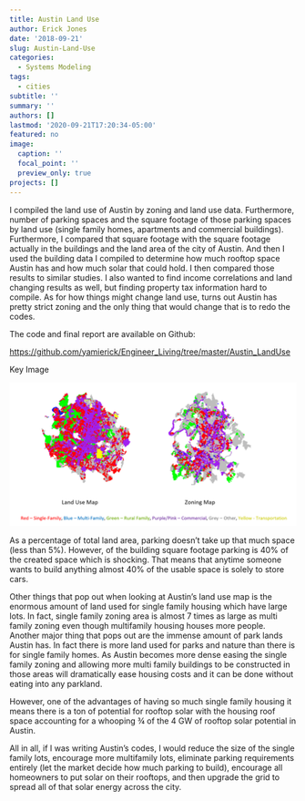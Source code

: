 ```yaml
---
title: Austin Land Use
author: Erick Jones
date: '2018-09-21'
slug: Austin-Land-Use
categories:
  - Systems Modeling
tags:
  - cities
subtitle: ''
summary: ''
authors: []
lastmod: '2020-09-21T17:20:34-05:00'
featured: no
image:
  caption: ''
  focal_point: ''
  preview_only: true
projects: []
---
```


I compiled the land use of Austin by zoning and land use data. Furthermore, number of parking spaces and the square footage of those parking spaces by land use (single family homes, apartments and commercial buildings). Furthermore, I compared that square footage with the square footage actually in the buildings and the land area of the city of Austin. And then I used the building data I compiled to determine how much rooftop space Austin has and how much solar that could hold. I then compared those results to similar studies. I also wanted to find income correlations and land changing results as well, but finding property tax information hard to compile. As for how things might change land use, turns out Austin has pretty strict zoning and the only thing that would change that is to redo the codes.


The code and final report are available on Github:

https://github.com/yamierick/Engineer_Living/tree/master/Austin_LandUse



Key Image

![Land Use vs. Zoning](Austin-Land-Use.png)



As a percentage of total land area, parking doesn’t take up that much space (less than 5%). However, of the building square footage parking is 40% of the created space which is shocking. That means that anytime someone wants to build anything almost 40% of the usable space is solely to store cars. 

Other things that pop out when looking at Austin’s land use map is the enormous amount of land used for single family housing which have large lots. In fact, single family zoning area is almost 7 times as large as multi family zoning even though multifamily housing houses more people. Another major thing that pops out are the immense amount of park lands Austin has. In fact there is more land used for parks and nature than there is for single family homes. As Austin becomes more dense easing the single family zoning and allowing more multi family buildings to be constructed in those areas will dramatically ease housing costs and it can be done without eating into any parkland.

However, one of the advantages of having so much single family housing it means there is a ton of potential for rooftop solar with the housing roof space accounting for a whooping ¾ of the 4 GW of rooftop solar potential in Austin. 

All in all, if I was writing Austin’s codes, I would reduce the size of the single family lots, encourage more multifamily lots, eliminate parking requirements entirely (let the market decide how much parking to build), encourage all homeowners to put solar on their rooftops, and then upgrade the grid to spread all of that solar energy across the city. 
